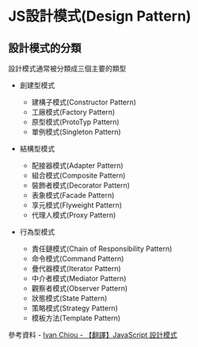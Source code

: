 # JS設計模式(Design Pattern)

## 設計模式的分類
設計模式通常被分類成三個主要的類型

* 創建型模式
    * 建構子模式(Constructor Pattern)
    * 工廠模式(Factory Pattern)
    * 原型模式(ProtoTyp Pattern)
    * 單例模式(Singleton Pattern)

* 結構型模式
    * 配接器模式(Adapter Pattern)
    * 組合模式(Composite Pattern)
    * 裝飾者模式(Decorator Pattern)
    * 表象模式(Facade Pattern)
    * 享元模式(Flyweight Pattern)
    * 代理人模式(Proxy Pattern)

* 行為型模式
    * 責任鏈模式(Chain of Responsibility Pattern)
    * 命令模式(Command Pattern)
    * 疊代器模式(Iterator Pattern)
    * 中介者模式(Mediator Pattern)
    * 觀察者模式(Observer Pattern)
    * 狀態模式(State Pattern)
    * 策略模式(Strategy Pattern)
    * 模板方法(Template Pattern)



參考資料 - [Ivan Chiou - 【翻譯】JavaScript 設計模式](https://wyattkidd.medium.com/%E7%BF%BB%E8%AD%AF-javascript-%E8%A8%AD%E8%A8%88%E6%A8%A1%E5%BC%8F-fca4e2e16752)
